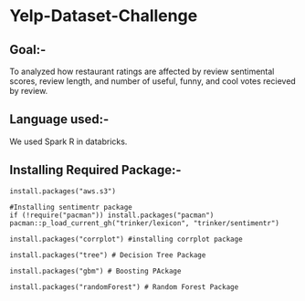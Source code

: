 # Yelp-Dataset-Challenge

## Goal:-
To analyzed how restaurant ratings are affected by review sentimental scores, review length, and number of useful, funny, and cool votes recieved by review.

## Language used:-
We used Spark R in databricks.

## Installing Required Package:-

```
install.packages("aws.s3")

#Installing sentimentr package
if (!require("pacman")) install.packages("pacman")
pacman::p_load_current_gh("trinker/lexicon", "trinker/sentimentr")

install.packages("corrplot") #installing corrplot package

install.packages("tree") # Decision Tree Package

install.packages("gbm") # Boosting PAckage

install.packages("randomForest") # Random Forest Package

```
